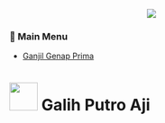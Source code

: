 <p align="center"> <img src="https://readme-typing-svg.herokuapp.com?font=Fira+Code&duration=2000&pause=200&color=ECF72E&width=435&lines=Welcome+to+C%2B%2B+Gallery;Made+by+Galih+Putro+Aji" /></p>

### 🔰 Main Menu
- [Ganjil Genap Prima](https://github.com/galihsch/cpp-gallery/blob/main/for_uas/ganjil_genap_prima.cpp)




# <picture><img src = "https://github.com/7oSkaaa/7oSkaaa/blob/main/Images/about_me.gif?raw=true" width = 50px></picture> Galih Putro Aji
